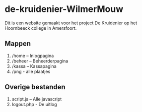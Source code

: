 ﻿# de-kruidenier-WilmerMouw
Dit is een website gemaakt voor het project De Kruidenier op het Hoornbeeck college in Amersfoort.

## Mappen
1. /home – Inlogpagina  
2. /beheer – Beheerderpagina 
3. /kassa – Kassapagina
4. /png - alle plaatjes

## Overige bestanden
1. script.js – Alle javascript
2. logout.php - De uitlog
